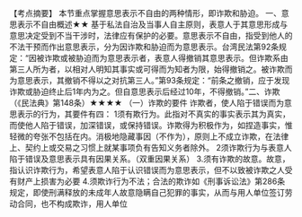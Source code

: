 【考点摘要】
本节重点掌握意思表示不自由的两种情形，即诈欺和胁迫。
一、意思表示不自由概述★★
基于私法自治及当事人自主原则，表意人于其意思形成与意思决定受到不当干涉时，法律应有保护的必要。意思表示不自由，指受到他人的不法干预而作出意思表示，分为因诈欺和胁迫而为意思表示。台湾民法第92条规定：“因被诈欺或被胁迫而为意思表示者，表意人得撤销其意思表示。但诈欺系由第三人所为者，以相对人明知其事实或可得而为知者为限，始得撤销之。被诈欺而为意思表示，其撤销不得以之对抗第三人。”第93条规定：“前条之撤销，应于发现诈欺或胁迫终止后1年内为之。但自意思表示后经过10年，不得撤销。”二、诈欺（《民法典》第148条）★★★★
（一）诈欺的要件
诈欺者，使人陷于错误而为意思表示的行为，其要件有四：
1须有欺行为。此指对不真实的事实表示其为真实，而使他人陷于错误，加深错误，或保持错误。诈欺得为积极作为，如捏造事实，惟轻微的夸张不包括在内。消极地隐藏事因（不作为），原则上不成立诈欺，在法律上、契约上或交易之习惯上就某事项负有告知义务者除外。
2须诈欺行为与表意人陷于错误及意思表示具有因果关系。（双重因果关系）
3.须有诈欺的故意。故意，指认识诈欺行为，希望表意人陷于认识错误而为意思表示，但不以致被诈欺之人受有财产上损害为必要
4.须欺诈行为不法；合法的欺诈如《刑事诉讼法》第286条规定，即使刑满释放的未成年人故意隐瞒自己犯罪的事实，从而与用人单位签订劳动合同，也不构成欺诈，用人单位